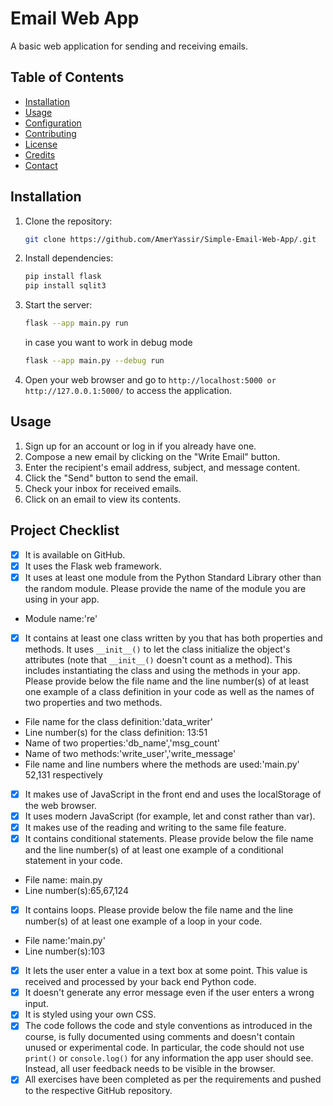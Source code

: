 # Email Web App

A basic web application for sending and receiving emails.

## Table of Contents

- [Installation](#Installation)
- [Usage](#usage)
- [Configuration](#configuration)
- [Contributing](#contributing)
- [License](#license)
- [Credits](#credits)
- [Contact](#contact)

## Installation

1. Clone the repository:

    ```bash
    git clone https://github.com/AmerYassir/Simple-Email-Web-App/.git
    ```

3. Install dependencies:

    ```bash
    pip install flask
    pip install sqlit3
    ```

4. Start the server:

    ```bash
    flask --app main.py run
    ```
    in case you want to work in debug mode
    ```bash
    flask --app main.py --debug run
    ```

6. Open your web browser and go to `http://localhost:5000 or http://127.0.0.1:5000/` to access the application.

## Usage

1. Sign up for an account or log in if you already have one.
2. Compose a new email by clicking on the "Write Email" button.
3. Enter the recipient's email address, subject, and message content.
4. Click the "Send" button to send the email.
5. Check your inbox for received emails.
6. Click on an email to view its contents.
<!--
## Configuration

The application uses environment variables for configuration. Create a `.env` file in the root directory and provide the following variables:

- `EMAIL_HOST`: The SMTP server hostname.
- `EMAIL_PORT`: The SMTP server port.
- `EMAIL_USERNAME`: Your email account username.
- `EMAIL_PASSWORD`: Your email account password.
- `DATABASE_URL`: URL for the database connection.

Example `.env` file:
-->

## Project Checklist
- [x] It is available on GitHub.
- [x] It uses the Flask web framework.
- [x] It uses at least one module from the Python Standard
Library other than the random module.
 Please provide the name of the module you are using in your
app.
 - Module name:'re'
- [x] It contains at least one class written by you that has
both properties and methods. It uses `__init__()` to let the
class initialize the object's attributes (note that
`__init__()` doesn't count as a method). This includes
instantiating the class and using the methods in your app.
Please provide below the file name and the line number(s) of
at least one example of a class definition in your code as
well as the names of two properties and two methods.
 - File name for the class definition:'data_writer'
 - Line number(s) for the class definition: 13:51
 - Name of two properties:'db_name','msg_count'
 - Name of two methods:'write_user','write_message'
 - File name and line numbers where the methods are used:'main.py' 52,131 respectively
- [x] It makes use of JavaScript in the front end and uses the
localStorage of the web browser.
- [x] It uses modern JavaScript (for example, let and const
rather than var).
- [x] It makes use of the reading and writing to the same file
feature.
- [x] It contains conditional statements. Please provide below
the file name and the line number(s) of at least one example of a conditional statement in your code.
 - File name: main.py
 - Line number(s):65,67,124
- [x] It contains loops. Please provide below the file name
and the line number(s) of at least
 one example of a loop in your code.
 - File name:'main.py'
 - Line number(s):103
- [x] It lets the user enter a value in a text box at some
point.
 This value is received and processed by your back end
Python code.
- [x] It doesn't generate any error message even if the user
enters a wrong input.
- [x] It is styled using your own CSS.
- [x] The code follows the code and style conventions as
introduced in the course, is fully documented using comments
and doesn't contain unused or experimental code.
 In particular, the code should not use `print()` or
`console.log()` for any information the app user should see.
Instead, all user feedback needs to be visible in the
browser.
- [x] All exercises have been completed as per the
requirements and pushed to the respective GitHub repository.

